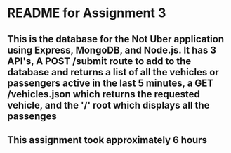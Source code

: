 # README for Assignment 3

## This is the database for the Not Uber application using Express, MongoDB, and Node.js. It has 3 API's, A POST /submit route to add to the database and returns a list of all the vehicles or passengers active in the last 5 minutes, a GET /vehicles.json which returns the requested vehicle, and the '/' root which displays all the passenges

## This assignment took approximately 6 hours